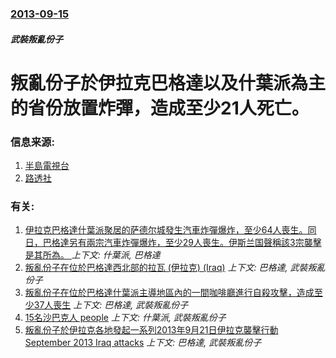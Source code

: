 ### [2013-09-15](/news/2013/09/15/index.md)

##### 武裝叛亂份子
#  叛亂份子於伊拉克巴格達以及什葉派為主的省份放置炸彈，造成至少21人死亡。




### 信息来源:

1. [半島電視台](http://www.aljazeera.com/news/middleeast/2013/09/201391584310296354.html)
2. [路透社](http://www.reuters.com/article/2013/09/15/us-iraq-violence-idUSBRE98E04I20130915)

### 有关:

1. [伊拉克巴格達什葉派聚居的萨德尔城發生汽車炸彈爆炸，至少64人喪生。同日，巴格達另有兩宗汽車炸彈爆炸，至少29人喪生。伊斯兰国聲稱該3宗襲擊是其所為。 ](/news/2016/05/11/伊拉克巴格達什葉派聚居的萨德尔城發生汽車炸彈爆炸-至少64人喪生-同日-巴格達另有兩宗汽車炸彈爆炸-至少29人喪生-伊斯.md) _上下文: 什葉派, 巴格達_
2. [ 叛亂份子在位於巴格達西北部的拉瓦 (伊拉克) (Iraq)](/news/2013/10/20/叛亂份子在位於巴格達西北部的拉瓦-伊拉克-Iraq.md) _上下文: 巴格達, 武裝叛亂份子_
3. [ 叛亂份子在位於巴格達什葉派主導地區內的一間咖啡廳進行自殺攻擊，造成至少37人喪生](/news/2013/10/20/叛亂份子在位於巴格達什葉派主導地區內的一間咖啡廳進行自殺攻擊-造成至少37人喪生.md) _上下文: 巴格達, 武裝叛亂份子_
4. [ 15名沙巴克人 people](/news/2013/10/17/15名沙巴克人-people.md) _上下文: 什葉派, 武裝叛亂份子_
5. [ 叛亂份子於伊拉克各地發起一系列2013年9月21日伊拉克襲擊行動 September 2013 Iraq attacks](/news/2013/09/21/叛亂份子於伊拉克各地發起一系列2013年9月21日伊拉克襲擊行動-September-2013-Iraq-attack.md) _上下文: 巴格達, 武裝叛亂份子_
